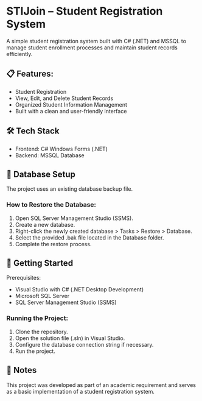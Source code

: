 # STIJoin – Student Registration System
A simple student registration system built with C# (.NET) and MSSQL to manage student enrollment processes and maintain student records efficiently.

## 📋 Features:
- Student Registration
- View, Edit, and Delete Student Records
- Organized Student Information Management
- Built with a clean and user-friendly interface

## 🛠️ Tech Stack
- Frontend: C# Windows Forms (.NET)
- Backend: MSSQL Database

## 📂 Database Setup
The project uses an existing database backup file.

### How to Restore the Database:
1. Open SQL Server Management Studio (SSMS).
2. Create a new database.
3. Right-click the newly created database > Tasks > Restore > Database.
4. Select the provided .bak file located in the Database folder.
5. Complete the restore process.

## 🚀 Getting Started
Prerequisites:
- Visual Studio with C# (.NET Desktop Development)
- Microsoft SQL Server
- SQL Server Management Studio (SSMS)

### Running the Project:
1. Clone the repository.
2. Open the solution file (.sln) in Visual Studio.
3. Configure the database connection string if necessary.
4. Run the project.

## 📎 Notes
This project was developed as part of an academic requirement and serves as a basic implementation of a student registration system.

